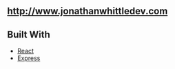 ## http://www.jonathanwhittledev.com


## Built With

* [React](https://reactjs.org/)
* [Express](https://expressjs.com/)
